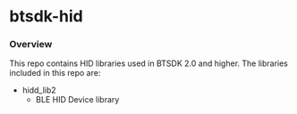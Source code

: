 # btsdk-hid

### Overview

This repo contains HID libraries used in BTSDK 2.0 and higher. The libraries included in this repo are:

* hidd_lib2<br/>
    * BLE HID Device library<br/>
